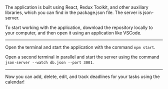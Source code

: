 The application is built using React, Redux Toolkit, and other auxiliary
libraries, which you can find in the package.json file. The server is
json-server.

To start working with the application, download the repository locally to your
computer, and then open it using an application like VSCode.

---

Open the terminal and start the application with the command `npm start`.

Open a second terminal in parallel and start the server using the command
`json-server --watch db.json --port 3001`.

---

Now you can add, delete, edit, and track deadlines for your tasks using the
calendar!
